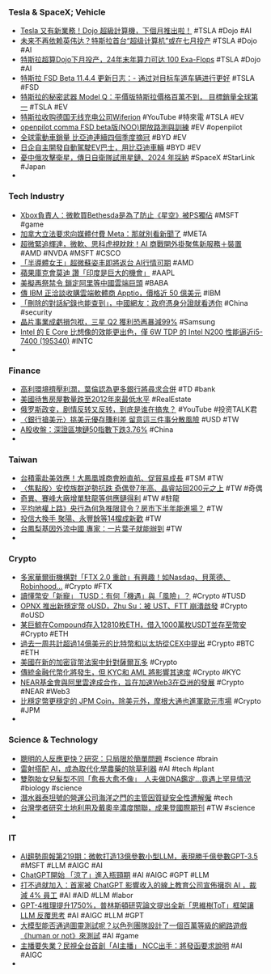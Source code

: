 ### Tesla & SpaceX; Vehicle
- [Tesla 又有新業務！Dojo 超級計算機，下個月推出啦！](https://www.techritual.com/2023/06/22/369875/) #TSLA #Dojo #AI
- [未来不再依赖英伟达？特斯拉首台“超级计算机”或在七月投产](https://www.cnbeta.com.tw/articles/tech/1367279.htm) #TSLA #Dojo #AI
- [特斯拉超算Dojo下月投产，24年末年算力可达 100 Exa-Flops](https://www.36kr.com/p/2314361370651910) #TSLA #Dojo #AI
- [特斯拉 FSD Beta 11.4.4 更新日志：- 通过对目标车道车辆进行更好](https://www.42how.com/en/v2post/48766) #TSLA #FSD
- [特斯拉的秘密武器 Model Q：平價版特斯拉價格百萬不到， 目標銷量全球第一](https://www.techbang.com/posts/106567-tesla-model-q-in-the-swaddling-the-price-is-less-than-one) #TSLA #EV
- [特斯拉收购德国无线充电公司Wiferion](https://www.youtube.com/watch?v=BDcVIGTkH28) #YouTube #特來電 #TSLA #EV
- [openpilot comma FSD beta版(NOO)開放路測與訓練](https://www.mobile01.com/topicdetail.php?f=294&t=6804363) #EV #openpilot
- [全球電動車銷量 比亞迪連續四個季度摘冠](https://m.cnyes.com/news/id/5226336) #BYD #EV
- [日企自主開發自動駕駛EV巴士，用比亞迪車輛](https://zh.cn.nikkei.com/industry/icar/52753-2023-06-25-12-54-17.html) #BYD #EV
- [憂中俄攻擊衛星，傳日自衛隊試用星鏈、2024 年採納](https://technews.tw/2023/06/26/sdf-starlink/) #SpaceX #StarLink #Japan
-
### Tech Industry
- [Xbox負責人：微軟買Bethesda是為了防止《星空》被PS獨佔](https://www.4gamers.com.tw/news/detail/58602/phil-spencer-says-microsoft-bought-bethesda-to-prevent-starfield-being-playstation-exclusive) #MSFT #game
- [加拿大立法要求向媒體付費 Meta：那就別看新聞了](https://m.cnyes.com/news/id/5225646) #META
- [超微緊追輝達，微軟、思科虎視眈眈！AI 商戰開外掛聚焦新服務＋裝置](https://technews.tw/2023/06/25/ai-war-starting/) #AMD #NVDA #MSFT #CSCO
- [「半導體女王」超微蘇姿丰即將返台 AI行情可期](https://news.cnyes.com/news/id/5225818) #AMD
- [蘋果庫克會莫迪 讚「印度是巨大的機會」](https://news.cnyes.com/news/id/5225829) #AAPL
- [美擬再祭禁令 鎖定阿里等中國雲端巨頭](https://ctee.com.tw/news/china/888467.html) #BABA
- [傳 IBM 正洽談收購雲端軟體商 Apptio，價格近 50 億美元](https://finance.technews.tw/2023/06/24/ibm-apptio-saas-software-company/) #IBM
- [「刪除的對話紀錄也能查到」，中國網友：政府憑身分證就看透你](https://technews.tw/2023/06/25/deleted-conversation-records-can-also-be-found-in-china/) #China #security
- [晶片事業成虧損包袱，三星 Q2 獲利恐再暴減99%](https://technews.tw/2023/06/26/samsung-profit-q2/) #Samsung
- [Intel 的 E Core 比想像的效能更出色，僅 6W TDP 的 Intel N200 性能逼近i5-7400 (195340)](https://www.cool3c.com/article/195340) #INTC
-
### Finance
- [高利環境擠壓利潤，葉倫認為更多銀行將尋求合併](https://finance.technews.tw/2023/06/26/yellen-sees-more-us-banks-looking-to-consolidate/) #TD #bank
- [美國待售房屋數量跌至2012年來最低水平](https://www.epochtimes.com/b5/23/6/24/n14022203.htm) #RealEstate
- [俄罗斯政变，剧情反转又反转，到底是谁在搞鬼？](https://www.youtube.com/watch?v=sbQFDPXpXxY) #YouTube #投资TALK君
- [〈銀行搶美元〉挑美元優存賺利差 留意這三件事分散風險](https://news.cnyes.com/news/id/5224943) #USD #TW
- [A股收盤：深證區塊鏈50指數下跌3.76%](https://news.cnyes.com/news/id/5227264) #China
-
### Taiwan
- [台積電赴美效應！大鳳凰城商會盼直航、促貿易成長](https://www.gvm.com.tw/article/103804) #TSM #TW
- [〈焦點股〉安控族群逆勢抗跌 奇偶登7年高、晶睿站回200元之上](https://m.cnyes.com/news/id/5226977) #TW #奇偶
- [奇異、賽峰大廠增單駐龍等供應鏈得利](https://ctee.com.tw/news/stocks/889124.html) #TW #駐龍
- [平均地權上路》央行為何急推限貸令？房市下半年能進場？](https://www.gvm.com.tw/article/103799) #TW
- [投信大換手 聚陽、永豐餘等14檔成新歡](https://ctee.com.tw/news/stocks/889070.html) #TW
- [台鳳梨基因外流中國 專家：一片葉子就能辦到](https://www.epochtimes.com/b5/23/6/23/n14021605.htm) #TW
-
### Crypto
- [多家華爾街機構對「FTX 2.0 重啟」有興趣！如Nasdaq、貝萊德、Robinhood…](https://www.blocktempo.com/blackrock-and-nasdaq-among-363-parties-interested-in-ftx/) #Crypto #FTX
- [讀懂幣安「新寵」 TUSD：有何「機遇」與「風險」？](https://blockcast.it/2023/06/25/deep-dive-into-binances-favorite-stablecoin-tusd/) #Crypto #TUSD
- [OPNX 推出新穩定幣 oUSD，Zhu Su：被 UST、FTT 崩潰啟發](https://www.blocktempo.com/opnx-announce-that-ousd-will-launch-very-soon/) #Crypto #oUSD
- [某巨鯨在Compound存入12810枚ETH，借入1000萬枚USDT並存至幣安](https://news.cnyes.com/news/id/5226159) #Crypto #ETH
- [過去一周共計超過14億美元的比特幣和以太坊從CEX中提出](https://news.cnyes.com/news/id/5226163) #Crypto #BTC #ETH
- [美國在新的加密貨幣法案中針對薩爾瓦多](https://news.cnyes.com/news/id/5226173) #Crypto
- [傳統金融代幣化將發生，但 KYC和 AML 將影響其速度](https://abmedia.io/blackrock-chalom-says-tokenisation-of-rwa-will-be-slow) #Crypto #KYC
- [NEAR基金會與阿里雲達成合作，旨在加速Web3在亞洲的發展](https://news.cnyes.com/news/id/5227178) #Crypto #NEAR #Web3
- [比穩定幣更穩定的 JPM Coin，除美元外，摩根大通也進軍歐元市場](https://abmedia.io/jpmorgan-use-jpm-coin-payments-system-in-euros) #Crypto #JPM
-
### Science & Technology
- [聰明的人反應更快？研究：只局限於簡單問題](https://technews.tw/2023/06/26/smart-people-think-slowly-on-complicated-task/) #science #brain
- [雷射搭配 AI，成為取代化學農藥的除草利器](https://technews.tw/2023/06/25/the-case-of-autonomous-vehicles-with-laser-treatment/) #AI #tech #plant
- [雙胞胎女兒髮型不同「愈長大愈不像」　人夫做DNA鑑定…竟遇上罕見情況](https://today.line.me/tw/v2/article/x2nYxO8) #biology #science
- [潛水器泰坦號的營運公司海洋之門的主管因質疑安全性遭解僱](https://www.rfi.fr/tw/科技與文化/20230623-潛水器泰坦號的營運公司海洋之門的主管因質疑安全性遭解僱) #tech
- [台灣學者研究土地利用及戴奧辛濃度關聯，成果登國際期刊](https://technews.tw/2023/06/26/estimating-the-daily-average-concentration-variations-of-pcddfs-in-taiwan/) #TW #science
-
### IT
- [AI趨勢周報第219期：微軟打造13億參數小型LLM，表現勝千億參數GPT-3.5](https://www.ithome.com.tw/news/157489) #MSFT #LLM #AIGC #AI
- [ChatGPT開始 「涼了」進入瓶頸期](https://news.cnyes.com/news/id/5226797) #AI #AIGC #GPT #LLM
- [打不過就加入：首家被 ChatGPT 影響收入的線上教育公司宣佈擁抱 AI ，裁減 4% 員工](https://www.techbang.com/posts/107202-if-you-cant-beat-it-you-will-join-chegg-the-first-company-to) #AI #AID #LLM #labor
- [GPT-4推理提升1750%，普林斯頓研究論文提出全新「思維樹ToT」框架讓LLM 反覆思考](https://www.techbang.com/posts/106460-gpt-4-reasoning-increased-by-1750-and-princeton-tsinghua-yao) #AI #AIGC #LLM #GPT
- [大模型能否通過圖靈測試呢？以色列團隊設計了一個百萬等級的網路遊戲《human or not》來測試](https://www.techbang.com/posts/107432-turing-test-ai21-labs) #AI #game
- [主播要失業？民視全台首創「AI主播」 NCC出手：將發函要求說明](https://news.cts.com.tw/cts/life/202306/202306262194874.html) #AI #AIGC
-